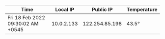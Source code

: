 | Time     | Local IP | Public IP | Temperature |
| ----------- | ----------- | ----------- | ----------- |
| Fri 18 Feb 2022 09:30:02 AM +0545      | 10.0.2.133     | 122.254.85.198  | 43.5° |

